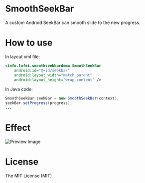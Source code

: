 # SmoothSeekBar
A custom Android SeekBar can smooth slide to the new progress.

# How to use

In layout xml file:

```xml
<info.lofei.smoothseekbardemo.SmoothSeekBar
    android:id="@+id/seekbar"
    android:layout_width="match_parent"
    android:layout_height="wrap_content" />
```

In Java code:

```java
SmoothSeekBar seekBar = new SmoothSeekBar(context);
seekBar.setProgress(progress);
...
```

# Effect
![Preview Image](app/preview/SmoothSeekBar.gif "Preview.gif")

# License
The MIT License (MIT)
